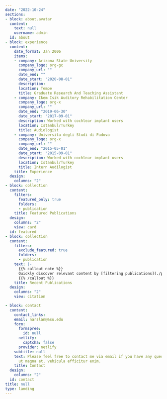 ```yaml
---
date: "2022-10-24"
sections:
- block: about.avatar
  content:
    text: null
    username: admin
  id: about
- block: experience
  content:
    date_format: Jan 2006
    items:
    - company: Arizona State University
      company_logo: org-gc
      company_url: ""
      date_end: ""
      date_start: "2020-08-01"
      description: 
      location: Tempe
      title: Graduate Research And Teaching Assistant
    - company: Ikem Isik Auditory Rehabilitation Center
      company_logo: org-x
      company_url: ""
      date_end: "2019-06-30"
      date_start: "2017-09-01"
      description: Worked with cochlear implant users
      location: Istanbul/Turkey
      title: Audiologist
    - company: Universita degli Studi di Padova
      company_logo: org-x
      company_url: ""
      date_end: "2015-05-01"
      date_start: "2015-09-01"
      description: Worked with cochlear implant users
      location: Istanbul/Turkey
      title: Intern Audilogist
    title: Experience
  design:
    columns: "2"
- block: collection
  content:
    filters:
      featured_only: true
      folders:
      - publication
    title: Featured Publications
  design:
    columns: "2"
    view: card
  id: featured
- block: collection
  content:
    filters:
      exclude_featured: true
      folders:
      - publication
    text: |-
      {{% callout note %}}
      Quickly discover relevant content by [filtering publications](./publication/).
      {{% /callout %}}
    title: Recent Publications
  design:
    columns: "2"
    view: citation

- block: contact
  content:
    contact_links:
    email: narslan@asu.edu
    form:
      formspree:
        id: null
      netlify:
        captcha: false
      provider: netlify
    subtitle: null
    text: Please feel free to contact me via email if you have any questions or inquiries.
      ut magna et, vehicula efficitur enim.
    title: Contact
  design:
    columns: "2"
  id: contact
title: null
type: landing
---
```

